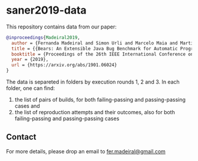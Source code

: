 # saner2019-data

This repository contains data from our paper:

```bibtex
@inproceedings{Madeiral2019,
  author = {Fernanda Madeiral and Simon Urli and Marcelo Maia and Martin Monperrus},
  title = {{Bears: An Extensible Java Bug Benchmark for Automatic Program Repair Studies}},
  booktitle = {Proceedings of the 26th IEEE International Conference on Software Analysis, Evolution and Reengineering (SANER '19)},
  year = {2019},
  url = {https://arxiv.org/abs/1901.06024}
}
```

The data is separeted in folders by execution rounds 1, 2 and 3. In each folder, one can find:
1) the list of pairs of builds, for both failing-passing and passing-passing cases and
2) the list of reproduction attempts and their outcomes, also for both failing-passing and passing-passing cases

## Contact

For more details, please drop an email to fer.madeiral@gmail.com
